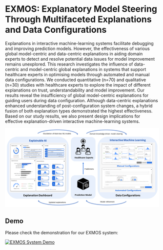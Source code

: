 # EXMOS: Explanatory Model Steering Through Multifaceted Explanations and Data Configurations

Explanations in interactive machine-learning systems facilitate debugging and improving prediction models. However, the effectiveness of various global model-centric and data-centric explanations in aiding domain experts to detect and resolve potential data issues for model improvement remains unexplored. This research investigates the influence of data-centric and model-centric global explanations in systems that support healthcare experts in optimising models through automated and manual data configurations. We conducted quantitative (n=70) and qualitative (n=30) studies with healthcare experts to explore the impact of different explanations on trust, understandability and model improvement. Our results reveal the insufficiency of global model-centric explanations for guiding users during data configuration. Although data-centric explanations enhanced understanding of post-configuration system changes, a hybrid fusion of both explanation types demonstrated the highest effectiveness. Based on our study results, we also present design implications for effective explanation-driven interactive machine-learning systems.

<a href="https://www.youtube.com/watch?v=DP1tAejstAg" target="_blank"><img src="https://github.com/adib0073/EXMOS/blob/main/images/XIL%20Systems.jpg" width="650" alt="EXMOS System"/></a>

## Demo

Please check the demonstration for our EXMOS system:


[![EXMOS System Demo](https://img.youtube.com/vi/DP1tAejstAg/0.jpg)](https://www.youtube.com/watch?v=DP1tAejstAg)


